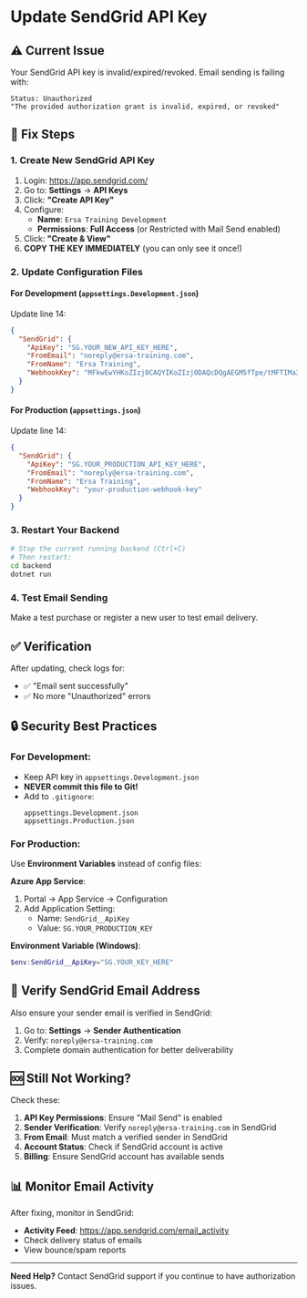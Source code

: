 # Update SendGrid API Key

## ⚠️ Current Issue
Your SendGrid API key is invalid/expired/revoked. Email sending is failing with:
```
Status: Unauthorized
"The provided authorization grant is invalid, expired, or revoked"
```

## 🔧 Fix Steps

### 1. Create New SendGrid API Key

1. Login: https://app.sendgrid.com/
2. Go to: **Settings** → **API Keys**
3. Click: **"Create API Key"**
4. Configure:
   - **Name**: `Ersa Training Development`
   - **Permissions**: **Full Access** (or Restricted with Mail Send enabled)
5. Click: **"Create & View"**
6. **COPY THE KEY IMMEDIATELY** (you can only see it once!)

### 2. Update Configuration Files

#### For Development (`appsettings.Development.json`)

Update line 14:
```json
{
  "SendGrid": {
    "ApiKey": "SG.YOUR_NEW_API_KEY_HERE",
    "FromEmail": "noreply@ersa-training.com",
    "FromName": "Ersa Training",
    "WebhookKey": "MFkwEwYHKoZIzj0CAQYIKoZIzj0DAQcDQgAEGM5fTpe/tMFTIMa3hJ1+VliCwyuv66RwfGe4nHwP/E14S7zWdLXcwdYOw9QvrelUzdhE9jVXjTZA1bbxhdgZWw=="
  }
}
```

#### For Production (`appsettings.json`)

Update line 14:
```json
{
  "SendGrid": {
    "ApiKey": "SG.YOUR_PRODUCTION_API_KEY_HERE",
    "FromEmail": "noreply@ersa-training.com",
    "FromName": "Ersa Training",
    "WebhookKey": "your-production-webhook-key"
  }
}
```

### 3. Restart Your Backend

```bash
# Stop the current running backend (Ctrl+C)
# Then restart:
cd backend
dotnet run
```

### 4. Test Email Sending

Make a test purchase or register a new user to test email delivery.

## ✅ Verification

After updating, check logs for:
- ✅ "Email sent successfully"
- ✅ No more "Unauthorized" errors

## 🔒 Security Best Practices

### For Development:
- Keep API key in `appsettings.Development.json`
- **NEVER commit this file to Git!**
- Add to `.gitignore`:
  ```
  appsettings.Development.json
  appsettings.Production.json
  ```

### For Production:
Use **Environment Variables** instead of config files:

**Azure App Service**:
1. Portal → App Service → Configuration
2. Add Application Setting:
   - Name: `SendGrid__ApiKey`
   - Value: `SG.YOUR_PRODUCTION_KEY`

**Environment Variable (Windows)**:
```powershell
$env:SendGrid__ApiKey="SG.YOUR_KEY_HERE"
```

## 📧 Verify SendGrid Email Address

Also ensure your sender email is verified in SendGrid:

1. Go to: **Settings** → **Sender Authentication**
2. Verify: `noreply@ersa-training.com`
3. Complete domain authentication for better deliverability

## 🆘 Still Not Working?

Check these:
1. **API Key Permissions**: Ensure "Mail Send" is enabled
2. **Sender Verification**: Verify `noreply@ersa-training.com` in SendGrid
3. **From Email**: Must match a verified sender in SendGrid
4. **Account Status**: Check if SendGrid account is active
5. **Billing**: Ensure SendGrid account has available sends

## 📊 Monitor Email Activity

After fixing, monitor in SendGrid:
- **Activity Feed**: https://app.sendgrid.com/email_activity
- Check delivery status of emails
- View bounce/spam reports

---

**Need Help?** Contact SendGrid support if you continue to have authorization issues.

